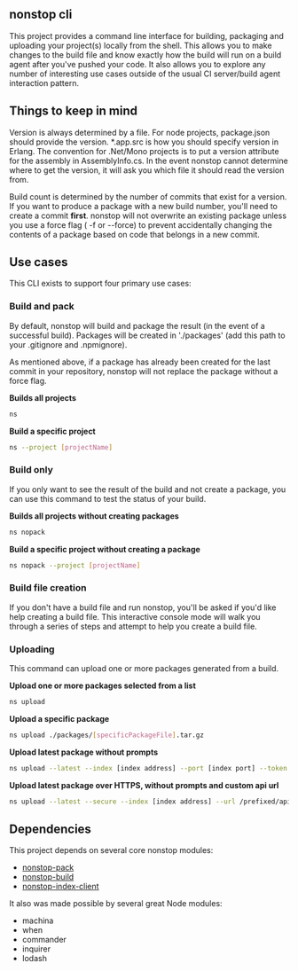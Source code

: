 ## nonstop cli
This project provides a command line interface for building, packaging and uploading your project(s) locally from the shell. This allows you to make changes to the build file and know exactly how the build will run on a build agent after you've pushed your code. It also allows you to explore any number of interesting use cases outside of the usual CI server/build agent interaction pattern.

## Things to keep in mind
Version is always determined by a file. For node projects, package.json should provide the version. *.app.src is how you should specify version in Erlang. The convention for .Net/Mono projects is to put a version attribute for the assembly in AssemblyInfo.cs. In the event nonstop cannot determine where to get the version, it will ask you which file it should read the version from.

Build count is determined by the number of commits that exist for a version. If you want to produce a package with a new build number, you'll need to create a commit __first__. nonstop will not overwrite an existing package unless you use a force flag ( -f or --force) to prevent accidentally changing the contents of a package based on code that belongs in a new commit.

## Use cases
This CLI exists to support four primary use cases:

### Build and pack
By default, nonstop will build and package the result (in the event of a successful build). Packages will be created in './packages' (add this path to your .gitignore and .npmignore).

As mentioned above, if a package has already been created for the last commit in your repository, nonstop will not replace the package without a force flag.


__Builds all projects__
```bash
ns
```

__Build a specific project__
```bash
ns --project [projectName]
```

### Build only
If you only want to see the result of the build and not create a package, you can use this command to test the status of your build.

__Builds all projects without creating packages__
```bash
ns nopack
```

__Build a specific project without creating a package__
```bash
ns nopack --project [projectName]
```

### Build file creation
If you don't have a build file and run nonstop, you'll be asked if you'd like help creating a build file. This interactive console mode will walk you through a series of steps and attempt to help you create a build file.

### Uploading
This command can upload one or more packages generated from a build.

__Upload one or more packages selected from a list__
```bash
ns upload
```

__Upload a specific package__
```bash
ns upload ./packages/[specificPackageFile].tar.gz
```

__Upload latest package without prompts__
```bash
ns upload --latest --index [index address] --port [index port] --token [auth token]
```

__Upload latest package over HTTPS, without prompts and custom api url__
```bash
ns upload --latest --secure --index [index address] --url /prefixed/api --port [index port] --token [auth token]
```

## Dependencies

This project depends on several core nonstop modules:

 * [nonstop-pack](https://github.com/LeanKit-Labs/nonstop-pack)
 * [nonstop-build](https://github.com/LeanKit-Labs/nonstop-build)
 * [nonstop-index-client](https://github.com/LeanKit-Labs/nonstop-index-client)

It also was made possible by several great Node modules:

 * machina
 * when
 * commander
 * inquirer
 * lodash
